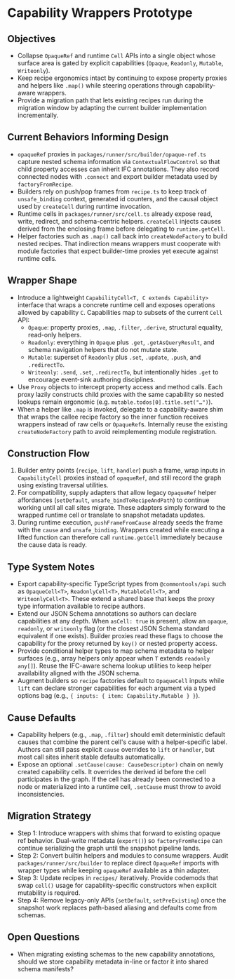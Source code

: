# Capability Wrappers Prototype

## Objectives

- Collapse `OpaqueRef` and runtime `Cell` APIs into a single object whose
  surface area is gated by explicit capabilities (`Opaque`, `Readonly`,
  `Mutable`, `Writeonly`).
- Keep recipe ergonomics intact by continuing to expose property proxies and
  helpers like `.map()` while steering operations through capability-aware
  wrappers.
- Provide a migration path that lets existing recipes run during the migration
  window by adapting the current builder implementation incrementally.

## Current Behaviors Informing Design

- `opaqueRef` proxies in `packages/runner/src/builder/opaque-ref.ts` capture
  nested schema information via `ContextualFlowControl` so that child property
  accesses can inherit IFC annotations. They also record connected nodes with
  `.connect` and export builder metadata used by `factoryFromRecipe`.
- Builders rely on push/pop frames from `recipe.ts` to keep track of
  `unsafe_binding` context, generated id counters, and the causal object used by
  `createCell` during runtime invocation.
- Runtime cells in `packages/runner/src/cell.ts` already expose read, write,
  redirect, and schema-centric helpers. `createCell` injects causes derived from
  the enclosing frame before delegating to `runtime.getCell`.
- Helper factories such as `.map()` call back into `createNodeFactory` to build
  nested recipes. That indirection means wrappers must cooperate with module
  factories that expect builder-time proxies yet execute against runtime cells.

## Wrapper Shape

- Introduce a lightweight `CapabilityCell<T, C extends Capability>` interface
  that wraps a concrete runtime cell and exposes operations allowed by
  capability `C`. Capabilities map to subsets of the current `Cell` API:
  - `Opaque`: property proxies, `.map`, `.filter`, `.derive`, structural
    equality, read-only helpers.
  - `Readonly`: everything in `Opaque` plus `.get`, `.getAsQueryResult`, and
    schema navigation helpers that do not mutate state.
  - `Mutable`: superset of `Readonly` plus `.set`, `.update`, `.push`, and
    `.redirectTo`.
  - `Writeonly`: `.send`, `.set`, `.redirectTo`, but intentionally hides `.get`
    to encourage event-sink authoring disciplines.
- Use `Proxy` objects to intercept property access and method calls. Each proxy
  lazily constructs child proxies with the same capability so nested lookups
  remain ergonomic (e.g. `mutable.todos[0].title.set("…")`).
- When a helper like `.map` is invoked, delegate to a capability-aware shim that
  wraps the callee recipe factory so the inner function receives wrappers
  instead of raw cells or `OpaqueRef`s. Internally reuse the existing
  `createNodeFactory` path to avoid reimplementing module registration.

## Construction Flow

1. Builder entry points (`recipe`, `lift`, `handler`) push a frame, wrap inputs
   in `CapabilityCell` proxies instead of `opaqueRef`, and still record the
   graph using existing traversal utilities.
2. For compatibility, supply adapters that allow legacy `OpaqueRef` helper
   affordances (`setDefault`, `unsafe_bindToRecipeAndPath`) to continue working
   until all call sites migrate. These adapters simply forward to the wrapped
   runtime cell or translate to snapshot metadata updates.
3. During runtime execution, `pushFrameFromCause` already seeds the frame with
   the `cause` and `unsafe_binding`. Wrappers created while executing a lifted
   function can therefore call `runtime.getCell` immediately because the cause
   data is ready.

## Type System Notes

- Export capability-specific TypeScript types from `@commontools/api` such as
  `OpaqueCell<T>`, `ReadonlyCell<T>`, `MutableCell<T>`, and `WriteonlyCell<T>`.
  These extend a shared base that keeps the proxy type information available to
  recipe authors.
- Extend our JSON Schema annotations so authors can declare capabilities at any
  depth. When `asCell: true` is present, allow an `opaque`, `readonly`, or
  `writeonly` flag (or the closest JSON Schema standard equivalent if one
  exists). Builder proxies read these flags to choose the capability for the
  proxy returned by `key()` or nested property access.
- Provide conditional helper types to map schema metadata to helper surfaces
  (e.g., array helpers only appear when `T` extends `readonly any[]`). Reuse the
  IFC-aware schema lookup utilities to keep helper availability aligned with the
  JSON schema.
- Augment builders so `recipe` factories default to `OpaqueCell` inputs while
  `lift` can declare stronger capabilities for each argument via a typed options
  bag (e.g., `{ inputs: { item: Capability.Mutable } }`).

## Cause Defaults

- Capability helpers (e.g., `.map`, `.filter`) should emit deterministic
  default causes that combine the parent cell's cause with a helper-specific
  label. Authors can still pass explicit `cause` overrides to `lift` or
  `handler`, but most call sites inherit stable defaults automatically.
- Expose an optional `.setCause(cause: CauseDescriptor)` chain on newly created
  capability cells. It overrides the derived id before the cell participates in
  the graph. If the cell has already been connected to a node or materialized
  into a runtime cell, `.setCause` must throw to avoid inconsistencies.

## Migration Strategy

- Step 1: Introduce wrappers with shims that forward to existing opaque ref
  behavior. Dual-write metadata (`export()`) so `factoryFromRecipe` can continue
  serializing the graph until the snapshot pipeline lands.
- Step 2: Convert builtin helpers and modules to consume wrappers. Audit
  `packages/runner/src/builder` to replace direct `OpaqueRef` imports with
  wrapper types while keeping `opaqueRef` available as a thin adapter.
- Step 3: Update recipes in `recipes/` iteratively. Provide codemods that swap
  `cell()` usage for capability-specific constructors when explicit mutability is
  required.
- Step 4: Remove legacy-only APIs (`setDefault`, `setPreExisting`) once the
  snapshot work replaces path-based aliasing and defaults come from schemas.

## Open Questions

- When migrating existing schemas to the new capability annotations, should we
  store capability metadata in-line or factor it into shared schema manifests?
